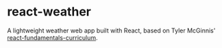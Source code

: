 # react-weather
A lightweight weather web app built with React, based on Tyler McGinnis' [react-fundamentals-curriculum](https://github.com/tylermcginnis/react-fundamentals-curriculum).
